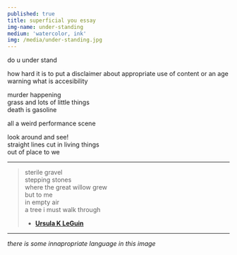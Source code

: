 ```yaml
---
published: true
title: superficial you essay
img-name: under-standing
medium: 'watercolor, ink'
img: /media/under-standing.jpg
---
```

  
do u under stand  
  
how hard it is
to put a disclaimer about appropriate use of content or an age warning
what is accesibility
  
murder happening  
grass and lots of little things  
death is gasoline  
   
all a weird performance scene  
  
look around and see!  
straight lines cut in living things  
out of place to we  
  

---  
  

> sterile gravel  
> stepping stones  
> where the great willow grew  
> but to me  
> in empty air  
> a tree i must walk through  
> - **[Ursula K LeGuin](https://www.ursulakleguin.com/collected-poems)**  
   
   
---  
  
  
*there is some innapropriate language in this image*
